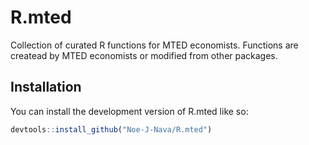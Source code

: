 
# R.mted

<!-- badges: start -->
<!-- badges: end -->

Collection of curated R functions for MTED economists. Functions are
  createad by MTED economists or modified from other packages. 

## Installation

You can install the development version of R.mted like so:

``` r
devtools::install_github("Noe-J-Nava/R.mted")
```



